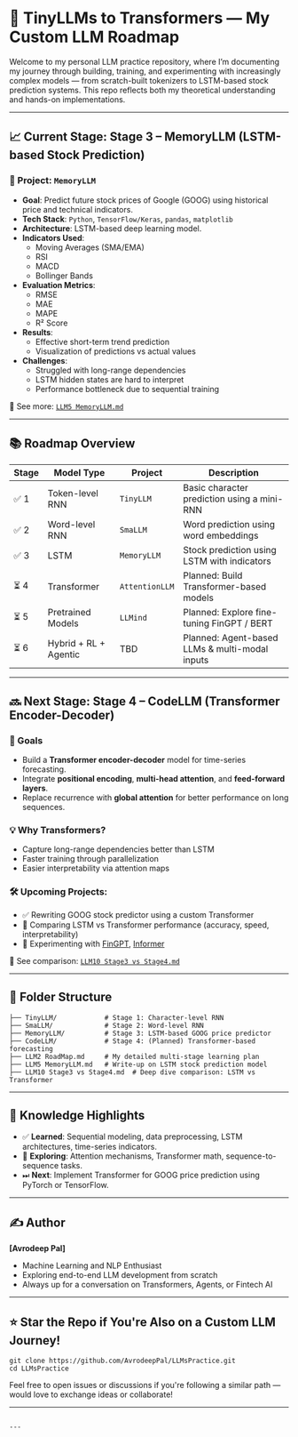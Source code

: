 # 🧠 TinyLLMs to Transformers — My Custom LLM Roadmap

Welcome to my personal LLM practice repository, where I’m documenting my journey through building, training, and experimenting with increasingly complex models — from scratch-built tokenizers to LSTM-based stock prediction systems. This repo reflects both my theoretical understanding and hands-on implementations.

---

## 📈 Current Stage: Stage 3 – MemoryLLM (LSTM-based Stock Prediction)

### 🚀 Project: `MemoryLLM`
- **Goal**: Predict future stock prices of Google (GOOG) using historical price and technical indicators.
- **Tech Stack**: `Python`, `TensorFlow/Keras`, `pandas`, `matplotlib`
- **Architecture**: LSTM-based deep learning model.
- **Indicators Used**:
  - Moving Averages (SMA/EMA)
  - RSI
  - MACD
  - Bollinger Bands
- **Evaluation Metrics**:
  - RMSE
  - MAE
  - MAPE
  - R² Score
- **Results**:
  - Effective short-term trend prediction
  - Visualization of predictions vs actual values
- **Challenges**:
  - Struggled with long-range dependencies
  - LSTM hidden states are hard to interpret
  - Performance bottleneck due to sequential training

📄 See more: [`LLM5 MemoryLLM.md`](./LLM5%20MemoryLLM.md)

---

## 📚 Roadmap Overview

| Stage | Model Type | Project | Description |
|-------|------------|---------|-------------|
| ✅ 1 | Token-level RNN | `TinyLLM` | Basic character prediction using a mini-RNN |
| ✅ 2 | Word-level RNN | `SmaLLM` | Word prediction using word embeddings |
| ✅ 3 | LSTM | `MemoryLLM` | Stock prediction using LSTM with indicators |
| ⏳ 4 | Transformer | `AttentionLLM` | Planned: Build Transformer-based models |
| ⏳ 5 | Pretrained Models | `LLMind` | Planned: Explore fine-tuning FinGPT / BERT |
| ⏳ 6 | Hybrid + RL + Agentic | TBD | Planned: Agent-based LLMs & multi-modal inputs |

---

## 🔜 Next Stage: Stage 4 – CodeLLM (Transformer Encoder-Decoder)

### 🎯 Goals
- Build a **Transformer encoder-decoder** model for time-series forecasting.
- Integrate **positional encoding**, **multi-head attention**, and **feed-forward layers**.
- Replace recurrence with **global attention** for better performance on long sequences.

### 💡 Why Transformers?
- Capture long-range dependencies better than LSTM
- Faster training through parallelization
- Easier interpretability via attention maps

### 🛠️ Upcoming Projects:
- ✅ Rewriting GOOG stock predictor using a custom Transformer
- 🔄 Comparing LSTM vs Transformer performance (accuracy, speed, interpretability)
- 🧪 Experimenting with [FinGPT](https://github.com/AI4Finance-Foundation/FinGPT), [Informer](https://github.com/zhouhaoyi/Informer2020)

📄 See comparison: [`LLM10 Stage3 vs Stage4.md`](./LLM10%20Stage3%20vs%20Stage4.md)

---

## 🧪 Folder Structure

```
├── TinyLLM/            # Stage 1: Character-level RNN
├── SmaLLM/             # Stage 2: Word-level RNN
├── MemoryLLM/          # Stage 3: LSTM-based GOOG price predictor
├── CodeLLM/            # Stage 4: (Planned) Transformer-based forecasting
├── LLM2 RoadMap.md     # My detailed multi-stage learning plan
├── LLM5 MemoryLLM.md   # Write-up on LSTM stock prediction model
├── LLM10 Stage3 vs Stage4.md  # Deep dive comparison: LSTM vs Transformer
```

---

## 🧠 Knowledge Highlights

- ✅ **Learned**: Sequential modeling, data preprocessing, LSTM architectures, time-series indicators.
- 🔄 **Exploring**: Attention mechanisms, Transformer math, sequence-to-sequence tasks.
- ⏭ **Next**: Implement Transformer for GOOG price prediction using PyTorch or TensorFlow.

---

## ✍️ Author

**[Avrodeep Pal]**

- Machine Learning and NLP Enthusiast
- Exploring end-to-end LLM development from scratch
- Always up for a conversation on Transformers, Agents, or Fintech AI

---

## ⭐️ Star the Repo if You're Also on a Custom LLM Journey!

```
git clone https://github.com/AvrodeepPal/LLMsPractice.git
cd LLMsPractice
```

Feel free to open issues or discussions if you're following a similar path — would love to exchange ideas or collaborate!

---
```

---
